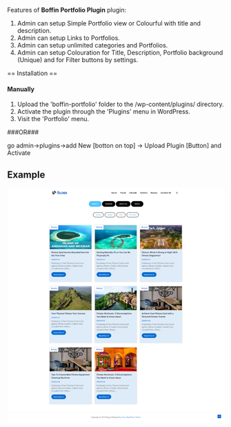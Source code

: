  
Features of **Boffin Portfolio Plugin** plugin:

1. Admin can setup Simple Portfolio view or Colourful with title and description.
2. Admin can setup Links to Portfolios. 
3. Admin can setup unlimited categories and Portfolios.
4. Admin can setup Colouration for Title, Description, Portfolio background (Unique) and for Filter buttons by settings.
 
 
== Installation ==

#### Manually #####

1. Upload the 'boffin-portfolio' folder to the /wp-content/plugins/ directory. 
2. Activate the plugin through the 'Plugins' menu in WordPress. 
3. Visit the  'Portfolio' menu.
   
###OR###

go admin->plugins->add New [botton on top] -> Upload Plugin [Button] and Activate


## Example

 ![alt text](https://raw.githubusercontent.com/boffincoders/wordpress-posts-filter/main/filter_posts.png)

 
